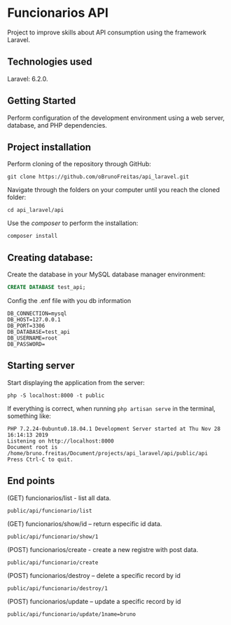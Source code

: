 # Funcionarios API

Project to improve skills about API consumption using the framework Laravel.

## Technologies used
Laravel: 6.2.0.

## Getting Started
Perform configuration of the development environment using a web server, database, and PHP dependencies.

## Project installation

Perform cloning of the repository through GitHub:

```shell 
git clone https://github.com/oBrunoFreitas/api_laravel.git
```

Navigate through the folders on your computer until you reach the cloned folder:

```shell 
cd api_laravel/api
```

Use the *composer* to perform the installation:

```shell 
composer install
```

## Creating database:
Create the database in your MySQL database manager environment:

```sql
CREATE DATABASE test_api;
```

Config the .enf file with you db information 

```shell
DB_CONNECTION=mysql
DB_HOST=127.0.0.1
DB_PORT=3306
DB_DATABASE=test_api
DB_USERNAME=root
DB_PASSWORD=
```

## Starting server
Start displaying the application from the server:

```shell
php -S localhost:8000 -t public
```

If everything is correct, when running `php artisan serve` in the terminal, something like:

```shell
PHP 7.2.24-0ubuntu0.18.04.1 Development Server started at Thu Nov 28 16:14:13 2019
Listening on http://localhost:8000
Document root is /home/bruno.freitas/Document/projects/api_laravel/api/public/api
Press Ctrl-C to quit.
```

## End points

(GET) funcionarios/list - list all data.
```shell
public/api/funcionario/list
```    
(GET) funcionarios/show/id – return especific id data.
```shell
public/api/funcionario/show/1
```
(POST) funcionarios/create - create a new registre with post data.
```shell
public/api/funcionario/create
```
(POST) funcionarios/destroy – delete a specific record by id
```shell
public/api/funcionario/destroy/1
```
(POST) funcionarios/update – update a specific record by id
```shell
public/api/funcionario/update/1name=bruno

